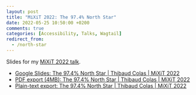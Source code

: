 ```yaml
---
layout: post
title: "MiXiT 2022: The 97.4% North Star"
date: 2022-05-25 10:50:00 +0200
comments: true
categories: [Accessibility, Talks, Wagtail]
redirect_from:
  - /north-star
---
```


Slides for my [MiXiT 2022 talk](https://mixitconf.org/fr/2022/the-97-4-north-star).

<!-- more -->

- [Google Slides: The 97.4% North Star | Thibaud Colas | MiXiT 2022](https://docs.google.com/presentation/d/1SdXC4eiPqhK3gvdV9pMsarEHqSzooPoUxRVoJrBT3iQ/edit?usp=sharing)
- [PDF export (4MB): The 97.4% North Star | Thibaud Colas | MiXiT 2022](https://drive.google.com/file/d/1TjCmQdEKC3pQ12N_ifRgGnReAnzvAGv_/view?usp=sharing)
- [Plain-text export: The 97.4% North Star | Thibaud Colas | MiXiT 2022](https://docs.google.com/document/d/1nGrmreQjwP3be5Y0LNW-WPU4lLv1Qsv5nozlBvEZQkw/edit?usp=sharing)

